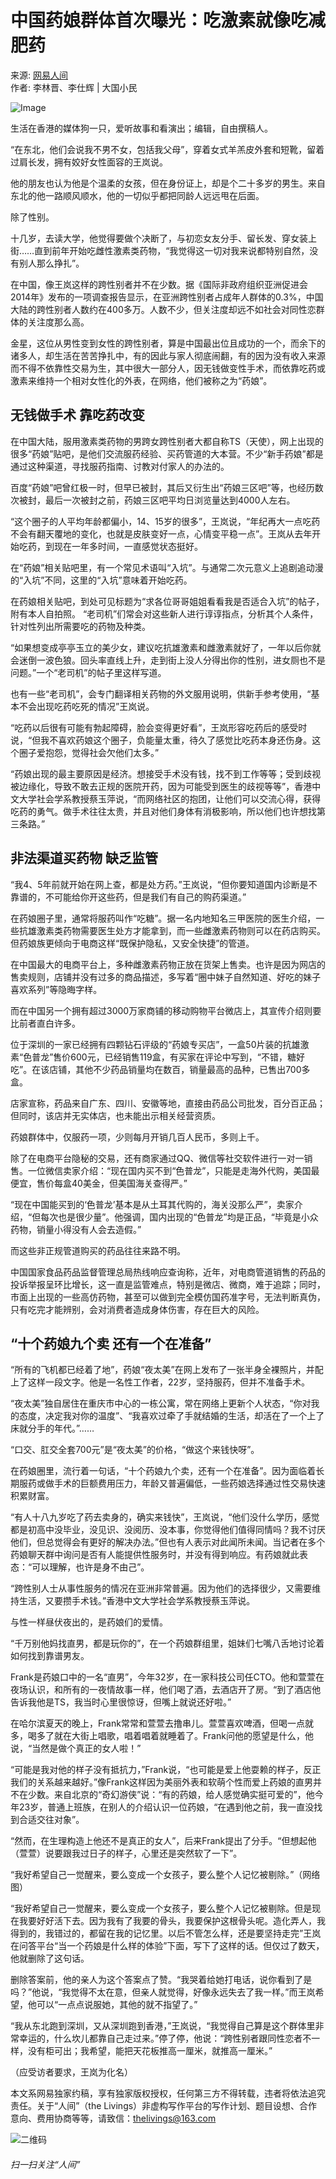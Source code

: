 # 中国药娘群体首次曝光：吃激素就像吃减肥药

来源: [网易人间](https://renjian.163.com)  
作者: 李林晋、李仕辉 | 大国小民  

![Image](http://img1.cache.netease.com/cnews/2016/6/16/20160616200607e0d0a.jpg)

生活在香港的媒体狗一只，爱听故事和看演出；编辑，自由撰稿人。

“在东北，他们会说我不男不女，包括我父母”，穿着女式羊羔皮外套和短靴，留着过肩长发，拥有姣好女性面容的王岚说。

他的朋友也认为他是个温柔的女孩，但在身份证上，却是个二十多岁的男生。来自东北的他一路顺风顺水，他的一切似乎都把同龄人远远甩在后面。

除了性别。

十几岁，去读大学，他觉得要做个决断了，与初恋女友分手、留长发、穿女装上街……直到前年开始吃雌性激素类药物，“我觉得这一切对我来说都特别自然，没有别人那么挣扎”。

在中国，像王岚这样的跨性别者并不在少数。据《国际非政府组织亚洲促进会2014年》发布的一项调查报告显示，在亚洲跨性别者占成年人群体的0.3%，中国大陆的跨性别者人数约在400多万。人数不少，但关注度却远不如社会对同性恋群体的关注度那么高。

金星，这位从男性变到女性的跨性别者，算是中国最出位且成功的一个，而余下的诸多人，却生活在苦苦挣扎中，有的因此与家人彻底闹翻，有的因为没有收入来源而不得不依靠性交易为生，其中很大一部分人，因无钱做变性手术，而依靠吃药或激素来维持一个相对女性化的外表，在网络，他们被称之为“药娘”。

## 无钱做手术 靠吃药改变

在中国大陆，服用激素类药物的男跨女跨性别者大都自称TS（天使），网上出现的很多“药娘”贴吧，是他们交流服药经验、买药管道的大本营。不少“新手药娘”都是通过这种渠道，寻找服药指南、讨教对付家人的办法的。

百度“药娘”吧曾红极一时，但早已被封，其后又衍生出“药娘三区吧”等，也经历数次被封，最后一次被封之前，药娘三区吧平均日浏览量达到4000人左右。

“这个圈子的人平均年龄都偏小，14、15岁的很多”，王岚说，“年纪再大一点吃药不会有翻天覆地的变化，也就是皮肤变好一点，心情变平稳一点”。王岚从去年开始吃药，到现在一年多时间，一直感觉状态挺好。

在“药娘”相关贴吧里，有一个常见术语叫“入坑”。与通常二次元意义上追剧追动漫的“入坑”不同，这里的“入坑”意味着开始吃药。

在药娘相关贴吧，到处可见标题为“求各位哥哥姐姐看看我是否适合入坑”的帖子，附有本人自拍照。 “老司机”们常会对这些新人进行谆谆指点，分析其个人条件，针对性列出所需要吃的药物及种类。

“如果想变成亭亭玉立的美少女，建议吃抗雄激素和雌激素就好了，一年以后你就会迷倒一波色狼。回头率直线上升，走到街上没人分得出你的性别，进女厕也不是问题。”一个“老司机”的帖子里这样写道。

也有一些“老司机”，会专门翻译相关药物的外文服用说明，供新手参考使用，“基本不会出现吃药吃死的情况”王岚说。

“吃药以后很有可能有勃起障碍，脸会变得更好看”，王岚形容吃药后的感受时说，“但我不喜欢药娘这个圈子，负能量太重，待久了感觉比吃药本身还伤身。这个圈子爱抱怨，觉得社会欠他们太多。”

“药娘出现的最主要原因是经济。想接受手术没有钱，找不到工作等等；受到歧视被边缘化，导致不敢去正规的医院开药，因为可能受到医生的歧视等等”，香港中文大学社会学系教授蔡玉萍说，“而网络社区的抱团，让他们可以交流心得，获得吃药的勇气。做手术往往太贵，并且对他们身体有消极影响，所以他们也许想找第三条路。”

## 非法渠道买药物 缺乏监管

“我4、5年前就开始在网上查，都是处方药。”王岚说，“但你要知道国内诊断是不靠谱的，不可能给你开这些药，但是我们有自己的购药渠道。”

在药娘圈子里，通常将服药叫作“吃糖”。据一名内地知名三甲医院的医生介绍，一些抗雄激素类药物需要医生处方才能拿到，而一些雌激素药物则可以在药店购买。但药娘族更倾向于电商这样“既保护隐私，又安全快捷”的管道。

在中国最大的电商平台上，多种雌激素药物正放在货架上售卖。也许是因为网店的售卖规则，店铺并没有过多的商品描述，多写着“圈中妹子自然知道、好吃的妹子喜欢系列”等隐晦字样。

而在中国另一个拥有超过3000万家商铺的移动购物平台微店上，其宣传介绍则要比前者直白许多。

位于深圳的一家已经拥有四颗钻石评级的“药娘专买店”，一盒50片装的抗雄激素“色普龙”售价600元，已经销售119盒，有买家在评论中写到，“不错，糖好吃”。在该店铺，其他不少药品销量均在数百，销量最高的品种，已售出700多盒。

店家宣称，药品来自广东、四川、安徽等地，直接由药品公司批发，百分百正品；但同时，该店并无实体店，也未能出示相关经营资质。

药娘群体中，仅服药一项，少则每月开销几百人民币，多则上千。

除了在电商平台隐秘的交易，还有商家通过QQ、微信等社交软件进行一对一销售。一位微信卖家介绍：“现在国内买不到“色普龙”，只能是走海外代购，美国最便宜，售价每盒40美金，但美国海关查得严。”

“现在中国能买到的‘色普龙’基本是从土耳其代购的，海关没那么严”，卖家介绍，“但每次也是很少量”。他强调，国内出现的“色普龙”均是正品，“毕竟是小众药物，销量小得没有人会去造假。”

而这些非正规管道购买的药品往往来路不明。

中国国家食品药品监督管理总局热线响应查询称，近年，对电商管道销售的药品的投诉举报呈环比增长，这一直是监管难点，特别是微店、微商，难于追踪；同时，市面上出现的一些高仿药物，甚至可以做到完全模仿国药准字号，无法判断真伪，只有吃完才能辨别，会对消费者造成身体伤害，存在巨大的风险。

## “十个药娘九个卖 还有一个在准备”

“所有的飞机都已经着了地”，药娘“夜太美”在网上发布了一张半身全裸照片，并配上了这样一段文字。他是一名性工作者，22岁，坚持服药，但并不准备手术。

“夜太美”独自居住在重庆市中心的一栋公寓，常在网络上更新个人状态，“你对我的态度，决定我对你的温度”、“我喜欢过牵了手就结婚的生活，却活在了一个上了床就分手的年代。”……

“口交、肛交全套700元”是“夜太美”的价格，“做这个来钱快呀”。

在药娘圈里，流行着一句话，“十个药娘九个卖，还有一个在准备”。因为面临着长期服药或做手术的巨额费用压力，年龄又普遍偏低，一些药娘选择通过性交易快速积累财富。

“有人十八九岁吃了药去卖身的，确实来钱快”，王岚说，“他们没什么学历，感觉都是初高中没毕业，没见识、没阅历、没本事，你觉得他们值得同情吗？我不讨厌他们，但总觉得会有更好的解决办法。”但也有人表示对此闻所未闻。当记者在多个药娘聊天群中询问是否有人能提供性服务时，并没有得到响应。有药娘就此表态：“可以理解，也许是身不由己”。

“跨性别人士从事性服务的情况在亚洲非常普遍。因为他们的选择很少，又需要维持生活，又要攒手术钱。”香港中文大学社会学系教授蔡玉萍说。

与性一样昼伏夜出的，是药娘们的爱情。

“千万别他妈找直男，都是玩你的”，在一个药娘群组里，姐妹们七嘴八舌地讨论着如何找到靠谱男友。

Frank是药娘口中的一名“直男”，今年32岁，在一家科技公司任CTO。他和萱萱在夜场认识，和所有的一夜情故事一样，他们喝了酒，去酒店开了房。“到了酒店他告诉我他是TS，我当时心里很惊讶，但嘴上就说还好啦。”

在哈尔滨夏天的晚上，Frank常常和萱萱去撸串儿。萱萱喜欢啤酒，但喝一点就多，喝多了就在大街上唱歌，唱着唱着就睡着了。Frank问他的愿望是什么，他说，“当然是做个真正的女人啦！”

“可能是我对他的样子没有抵抗力，”Frank说，“也可能是爱上他耍赖的样子，反正我们的关系越来越好。”像Frank这样因为美丽外表和软萌个性而爱上药娘的直男并不在少数。来自北京的“奇幻游侠”说：“有的药娘，给人感觉确实挺可爱的”，他今年23岁，普通上班族，在别人的介绍认识一位药娘，“在遇到他之前，我一直没找到合适交往对象”。

“然而，在生理构造上他还不是真正的女人”，后来Frank提出了分手。“但想起他（萱萱）说要跟我过日子的样子，心里还是突然软了一下”。

“我好希望自己一觉醒来，要么变成一个女孩子，要么整个人记忆被剔除。”（网络图）

“我好希望自己一觉醒来，要么变成一个女孩子，要么整个人记忆被剔除。但是现在我要好好活下去。因为我有了我要的骨头，我要保护这根骨头呢。造化弄人，我得到的，我错过的，都留在我的记忆里。以后不管怎么样，还是要坚持走完”王岚在问答平台“当一个药娘是什么样的体验”下面，写下了这样的话。但仅过了数天，他就删除了这句话。

删除答案前，他的亲人为这个答案点了赞。“我哭着给她打电话，说你看到了是吗？”他说，“我觉得不太在意，但亲人就觉得，好像永远失去了我一样。”而王岚希望，他可以“一点点说服她，其他的就不指望了。”

“我从东北跑到深圳，又从深圳跑到香港，”王岚说，“我觉得自己算是这个群体里非常幸运的，什么坎儿都靠自己走过来。”停了停，他说：“跨性别者跟同性恋者不一样，没有柜可出；我希望，能把天花板推高一厘米，就推高一厘米。”

（应受访者要求，王岚为化名）

本文系网易独家约稿，享有独家版权授权，任何第三方不得转载，违者将依法追究责任。关于“人间”（the Livings）非虚构写作平台的写作计划、题目设想、合作意向、费用协商等等，请致信：thelivings@163.com 

![二维码](https://img1.cache.netease.com/f2e/news/renjian_article/images/qrcode.png)

###### 扫一扫关注“人间”